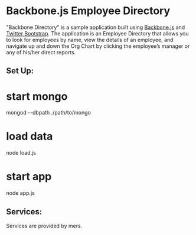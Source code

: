# Backbone.js Employee Directory #

"Backbone Directory" is a sample application built using [Backbone.js](http://documentcloud.github.com/backbone/) and
 [Twitter Bootstrap](http://twitter.github.com/bootstrap/). The application is an Employee Directory that allows you to
 look for employees by name, view the details of an employee, and navigate up and down the Org Chart by clicking the
 employee’s manager or any of his/her direct reports.

## Set Up: ##
# start mongo
mongod --dbpath ./path/to/mongo
# load data
node load.js
# start app
node app.js

## Services: ##
Services are provided by mers.
